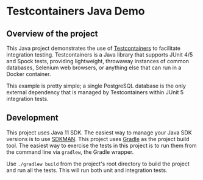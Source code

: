 # Testcontainers Java Demo

## Overview of the project

This Java project demonstrates the use of [Testcontainers](https://www.testcontainers.org/) to facilitate integration testing.
Testcontainers is a Java library that supports JUnit 4/5 and Spock tests, providing lightweight, throwaway instances of common databases, Selenium web browsers, or anything else that can run in a Docker container.

This example is pretty simple; a single PostgreSQL database is the only external dependency that is managed by Testcontainers within JUnit 5 integration tests.

## Development

This project uses Java 11 SDK. The easiest way to manage your Java SDK versions is to use [SDKMAN](https://sdkman.io/).
This project uses [Gradle](https://gradle.org/) as the project build tool. The easiest way to exercise the tests in this project is to run them from the command line via `gradlew`, the Gradle wrapper. 

Use `./gradlew build` from the project's root directory to build the project and run all the tests. This will run both unit and integration tests.





